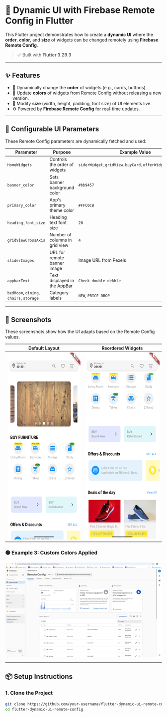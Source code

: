# 🧩 Dynamic UI with Firebase Remote Config in Flutter

This Flutter project demonstrates how to create a **dynamic UI** where the **order**, **color**, and **size** of widgets can be changed remotely using **Firebase Remote Config**.

> ✅ Built with **Flutter 3.29.3**

---

## ✨ Features

- 🔄 Dynamically change the **order** of widgets (e.g., cards, buttons).
- 🎨 Update **colors** of widgets from Remote Config without releasing a new version.
- 📏 Modify **size** (width, height, padding, font size) of UI elements live.
- ⚙️ Powered by **Firebase Remote Config** for real-time updates.

---

## 🔧 Configurable UI Parameters

These Remote Config parameters are dynamically fetched and used:

| Parameter              | Purpose                                        | Example Value                                                   |
|------------------------|------------------------------------------------|------------------------------------------------------------------|
| `HomeWidgets`          | Controls the order of widgets                  | `siderWidget,gridView,buyCard,offerWidget,dealWidget`           |
| `banner_color`         | Sets banner background color                   | `#bb9457`                                                       |
| `primary_color`        | App's primary theme color                      | `#FFC0CB`                                                       |
| `heading_font_size`    | Heading text font size                         | `20`                                                            |
| `gridViewCrossAxis`    | Number of columns in grid view                 | `4`                                                             |
| `sliderImages`         | URL for remote banner image                    | Image URL from Pexels                                           |
| `appbarText`           | Text displayed in the AppBar                   | `Check double dekhle`                                           |
| `bedRoom`, `dining`, `chairs`, `storage` | Category labels                 | `NEW`, `PRICE DROP`                                             |

---

## 📸 Screenshots

These screenshots show how the UI adapts based on the Remote Config values.

| Default Layout | Reordered Widgets |
|----------------|------------------|
| <img src="screenshot/Screenshot_1748328034.png" alt="Default Layout" width="300" height="600" /> | <img src="screenshot/Screenshot_1748328043.png" alt="Reordered Widgets" width="300" height="600" /> |

### 🟢 Example 3: Custom Colors Applied
<img src="screenshot/firebase.jpeg" alt="Custom Colors" />

---

## 📦 Setup Instructions

### 1. Clone the Project
```bash
git clone https://github.com/your-username/flutter-dynamic-ui-remote-config.git
cd flutter-dynamic-ui-remote-config

